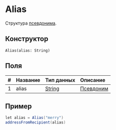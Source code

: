 # Alias

Структура [псевдонима](/ru/blockchain/account/alias).

## Конструктор

``` ride
Alias(alias: String)
```

## Поля

|   #   | Название | Тип данных | Описание |
| :--- | :--- | :--- | :--- |
| 1 | alias | [String](/ru/ride/data-types/string) | [Псевдоним](/ru/blockchain/account/alias) |

## Пример

```scala
let alias = Alias("merry")
addressFromRecipient(alias)
```
